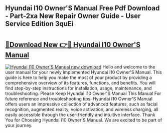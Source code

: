 ## Hyundai I10 Owner'S Manual Free Pdf Download - Part-2xa New Repair Owner Guide - User Service Edition 3quEi

# <h2><a href="http://cf26917.oget.top/?id=Hyundai+I10+Owner%27S+Manual">🔗Download New 👉🔴 Hyundai I10 Owner'S Manual</a></h2>

[![Hyundai I10 Owner'S Manual new download](https://i.imgur.com/5g1atiW.png)](http://cf26917.oget.top/?id=Hyundai+I10+Owner%27S+Manual)
Hello and welcome to the user manual for your newly implemented Hyundai I10 Owner'S Manual. This guide is here to help you make the most of your product by providing a comprehensive overview of its features, functions, and benefits. You will find step-by-step instructions for installation, usage, maintenance, and troubleshooting. Please Keep Hyundai I10 Owner'S Manual This Manual For future reference and troubleshooting tips. Hyundai I10 Owner'S Manual offers users an impressive collection of advanced features, such as facial recognition, augmented reality, voice activation, and wireless charging, all easily accessible through the user-friendly and intuitive interface. Thank You for Choosing Hyundai I10 Owner'S Manual. We are excited to be part of your journey.
